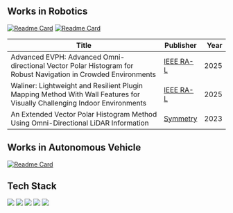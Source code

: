## Works in Robotics
[![Readme Card](https://github-readme-stats.vercel.app/api/pin/?username=BottleXu&repo=advanced_evph&show_owner=false)](https://github.com/BottleXu/advanced_evph)
[![Readme Card](https://github-readme-stats.vercel.app/api/pin/?username=Multiplanet-Robot&repo=Waliner-Lightweight-and-Resilient-Plugin-Mapping-Method-With-Wall-Features&show_owner=true)](https://github.com/Multiplanet-Robot/Waliner-Lightweight-and-Resilient-Plugin-Mapping-Method-With-Wall-Features)

| Title  | Publisher | Year |
| ------------- | -------------|-------------: |
| Advanced EVPH: Advanced Omni-directional Vector Polar Histogram for Robust Navigation in Crowded Environments  | [IEEE RA-L](about:blank "accepted")  | 2025 |
| Waliner: Lightweight and Resilient Plugin Mapping Method With Wall Features for Visually Challenging Indoor Environments  | [IEEE RA-L](https://ieeexplore.ieee.org/document/10969808 "10.1109/LRA.2025.3562370")| 2025|
| An Extended Vector Polar Histogram Method Using Omni-Directional LiDAR Information  | [Symmetry](https://www.mdpi.com/2073-8994/15/8/1545 "10.3390/sym15081545") | 2023 |



## Works in Autonomous Vehicle
[![Readme Card](https://github-readme-stats.vercel.app/api/pin/?username=BottleXu&repo=kiapi_autoware_model&show_owner=false)](https://github.com/BottleXu/kiapi_autoware_model)


## Tech Stack

<i align="left">
<img src="https://img.shields.io/badge/Python-3766AB?style=flat&logo=Python&logoColor=white"/>
<img src="https://img.shields.io/badge/C-A8B9CC?style=flat&logo=c&logoColor=white"/>
<img src="https://img.shields.io/badge/C++-00599C?style=flat&logo=cplusplus&logoColor=white"/>
<img src="https://img.shields.io/badge/ROS1-22314E?style=flat&logo=ROS&logoColor=white"/>
<img src="https://img.shields.io/badge/ROS2-22314E?style=flat&logo=ROS&logoColor=white"/>
</i>
